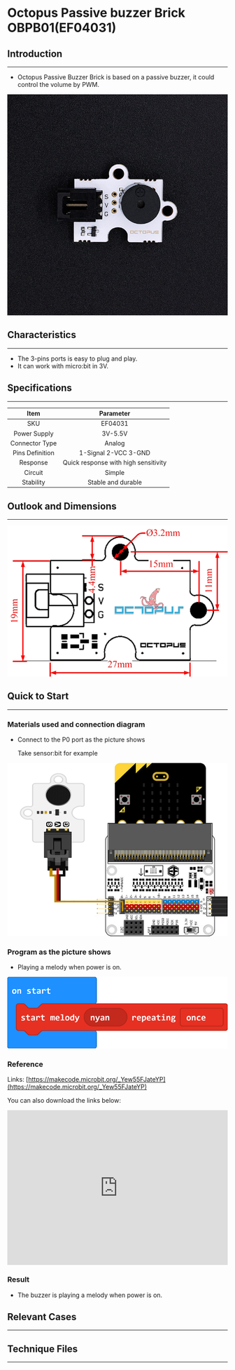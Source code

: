 # Octopus Passive buzzer Brick OBPB01(EF04031)

## Introduction
---
- Octopus Passive Buzzer Brick is based on a passive buzzer, it could control the volume by PWM. 

 ![](./images/0G3EEXg.jpg)

## Characteristics
---
- The 3-pins ports is easy to plug and play.
- It can work with micro:bit in 3V. 

## Specifications
---

Item | Parameter 
:-: | :-: 
SKU|EF04031
Power Supply|3V-5.5V
Connector Type|Analog
Pins Definition|1-Signal 2-VCC 3-GND
Response|Quick response with high sensitivity
Circuit|Simple
Stability|Stable and durable

## Outlook and Dimensions
---

![](./images/bsmWrzk.jpg)

## Quick to Start
---

### Materials used and connection diagram

- Connect to the P0 port as the picture shows

  Take sensor:bit for example

 ![](./images/wqD4VuO.png)

### Program as the picture shows

- Playing a melody when power is on.

 ![](./images/KjnioxB.png)

### Reference

Links: [https://makecode.microbit.org/_Yew55FJateYP](https://makecode.microbit.org/_Yew55FJateYP)

You can also download the links below:

<div style="position:relative;height:0;padding-bottom:70%;overflow:hidden;"><iframe style="position:absolute;top:0;left:0;width:100%;height:100%;" src="https://makecode.microbit.org/#pub:_Yew55FJateYP" frameborder="0" sandbox="allow-popups allow-forms allow-scripts allow-same-origin"></iframe></div>  


### Result
- The buzzer is playing a melody when power is on.

## Relevant Cases
---

## Technique Files
---
